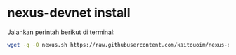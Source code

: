 # nexus-devnet install
Jalankan perintah berikut di terminal:

```bash
wget -q -O nexus.sh https://raw.githubusercontent.com/kaitouoim/nexus-devnet/main/nexus.sh && chmod +x nexus.sh && bash nexus.sh
